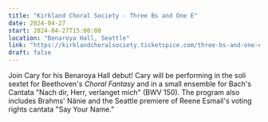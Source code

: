 ```yaml
---
title: "Kirkland Choral Society - Three Bs and One E"
date: 2024-04-27
start: 2024-04-27T15:00:00
location: "Benaroya Hall, Seattle"
link: "https://kirklandchoralsociety.ticketspice.com/three-bs-and-one-e"
draft: false
---
```


Join Cary for his Benaroya Hall debut! Cary will be performing in the soli sextet for Beethoven's *Choral Fantasy* and in a small ensemble for Bach's Cantata "Nach dir, Herr, verlanget mich" (BWV 150). The program also includes Brahms' Nänie and the Seattle premiere of Reene Esmail's voting rights cantata "Say Your Name."
